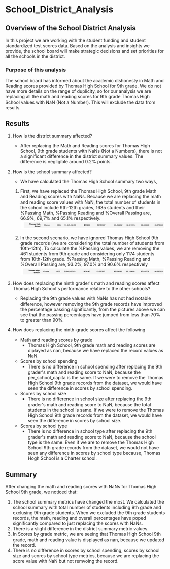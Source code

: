 # School_District_Analysis

## Overview of the School District Analysis

In this project we are working with the student funding and student standardized test scores data. Based on the analysis and insights we provide, the school board will make strategic decisions and set priorities for all the schools in the district.  

### Purpose of this analysis
The school board has informed about the academic dishonesty in Math and Reading scores provided by Thomas High School for 9th grade. We do not have more details on the range of duplicity, so for our analysis we are replacing all the math and reading scores for 9th grade Thomas High School values with NaN (Not a Number). This will exclude the data from results.

## Results

1. How is the district summary affected?
    - After replacing the Math and Reading scores for Thomas High School, 9th grade students with NaNs (Not a Numbers), there is not a significant difference in the district summary values. The difference is negligible around 0.2% points.

2. How is the school summary affected?
    - We have calculated the Thomas High School summary two ways,
    1. First, we have replaced the Thomas High School, 9th grade Math and Reading scores with NaNs. Because we are replacing the math and reading score values with NaN, the total number of students in the school include 9th-12th grades, 1635 students and their %Passing Math, %Passing Reading and %Overall Passing are, 66.9%, 69,7% and 65.1% respectively.
![](https://github.com/Nikhila999/School_District_Analysis/blob/main/resources/THS_replacing_9thgrade.png)
    
    2. In the second scenario, we have ignored Thomas High School 9th grade records (we are considering the total number of students from 10th-12th). To calculate the %Passing values, we are removing the 461 students from 9th grade and considering only 1174 students from 10th-12th grade. %Passing Math, %Passing Reading and %Overall Passing are, 93.2%, 97.0% and 90.6% respectively
![](https://github.com/Nikhila999/School_District_Analysis/blob/main/resources/THS_removing_9thgrade.png)

3. How does replacing the ninth grader's math and reading scores affect Thomas High School's performance relative to the other schools?
    - Replacing the 9th grade values with NaNs has not had notable difference, however removing the 9th grade records have improved the percentage passing significantly, from the pictures above we can see that the passing percentages have jumped from less than 70% to greater than 90%.

4. How does replacing the ninth-grade scores affect the following
    - Math and reading scores by grade
        - Thomas High School, 9th grade math and reading scores are diplayed as nan, because we have replaced the record values as NaN.
    - Scores by school spending
        - There is no difference in school spending after replacing the 9th grader's math and reading score to NaN, because the per_school_capita is the same. If we were to remove the Thomas High School 9th grade records from the dataset, we would have seen the difference in scores by school spending.
    - Scores by school size
        - There is no difference in school size after replacing the 9th grader's math and reading score to NaN, because the total students in the school is same. If we were to remove the Thomas High School 9th grade records from the dataset, we would have seen the difference in scores by school size.
    - Scores by school type
        - There is no difference in school type after replacing the 9th grader's math and reading score to NaN, because the school type is the same. Even if we are to remove the Thomas High School 9th grade records from the dataset, we would not have seen any difference in scores by school type because, Thomas Hogh School is a Charter school.
        
## Summary

After changing the math and reading scores with NaNs for Thomas High School 9th grade, we noticed that:
1. The school summary metrics have changed the most. We calculated the school summary with total number of students including 9th grade and exclusing 9th grade students. 
    When we excluded the 9th grade students records, the math, reading and overall percentages have poped significantly compared to just replacing the scores with NaNs.
2. There is a slight difference in the district summary metric values.
3. In Scores by grade metric, we are seeing that Thomas High School 9th grade, math and reading value is displayed as nan, because we updated the record.
4. There is no difference in scores by school spending, scores by school size and scores by school type metrics, because we are replacing the score value with NaN but not remvoing the record.
    


